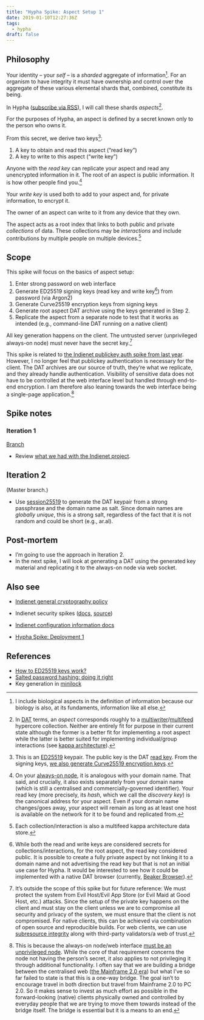 ```yaml
---
title: "Hypha Spike: Aspect Setup 1"
date: 2019-01-10T12:27:36Z
tags:
  - hypha
draft: false
---
```


## Philosophy

Your identity – your _self_ – is a _sharded_ aggregate of information[^1]. For an organism to have integrity it must have ownership and control over the aggregate of these various elemental shards that, combined, constitute its being.

In Hypha ([subscribe via RSS](/tags/hypha/index.xml)), I will call these shards _aspects_[^2].

For the purposes of Hypha, an aspect is defined by a secret known only to the person who owns it.

From this secret, we derive two keys[^3]:

  1. A key to obtain and read this aspect (“read key”)
  2. A key to write to this aspect (“write key”)

Anyone with the _read key_ can replicate your aspect and read any unencrypted information in it. The root of an aspect is public information. It is how other people find you.[^4]

Your _write key_ is used both to add to your aspect and, for private information, to encrypt it.

The owner of an aspect can write to it from any device that they own.

The aspect acts as a root index that links to both public and private _collections_ of data. These collections may be _interactions_ and include contributions by multiple people on multiple devices.[^5]

## Scope

This spike will focus on the basics of aspect setup:

1. Enter strong password on web interface
2. Generate ED25519 signing keys (read key and write key[^6]) from password (via Argon2)
3. Generate Curve25519 encryption keys from signing keys
4. Generate root aspect DAT archive using the keys generated in Step 2.
5. Replicate the aspect from a separate node to test that it works as intended (e.g., command-line DAT running on a native client)

All key generation happens on the client. The untrusted server (unprivileged always-on node) must never have the secret key.[^7]

This spike is related to [the Indienet publickey auth spike from last year](https://source.ind.ie/indienet/spikes/security/publickey-auth-feathers-nuxt-sockets). However, I no longer feel that publickey authentication is necessary for the client. The DAT archives are our source of truth, they’re what we replicate, and they already handle authentication. Visibility of sensitive data does not have to be controlled at the web interface level but handled through end-to-end encryption. I am therefore also leaning towards the web interface being a single-page application.[^8]

## Spike notes

### Iteration 1

  [Branch](https://source.ind.ie/hypha/spikes/aspect-setup-1/tree/iteration-1)

  * Review [what we had with the Indienet project](https://source.ind.ie/indienet/spikes/security/publickey-auth-feathers-nuxt-sockets).

## Iteration 2

  (Master branch.)

  * Use [session25519](https://github.com/jo/session25519) to generate the DAT keypair from a strong passphrase and the domain name as salt. Since domain names are _globally unique_, this is a strong salt, regardless of the fact that it is not random and could be short (e.g., ar.al).

## Post-mortem

  * I’m going to use the approach in Iteration 2.
  * In the next spike, I will look at generating a DAT using the generated key material and replicating it to the always-on node via web socket.

## Also see

  * [Indienet general cryptography policy](https://indienet.info/other/spikes/security/#general-cryptography-policy)

  * Indienet security spikes ([docs](https://indienet.info/other/spikes/security/), [source](https://source.ind.ie/indienet/spikes/security))

  * [Indienet configuration information docs](https://indienet.info/site/configuration/)

  * [Hypha Spike: Deployment 1](/2019/01/05/hypha-spike-deployment-1/)

## References

  * [How to ED25519 keys work?](https://blog.mozilla.org/warner/2011/11/29/ed25519-keys/)
  * [Salted password hashing: doing it right](https://crackstation.net/hashing-security.htm)
  * Key generation in [minilock](https://github.com/kaepora/miniLock)

[^1]: I include biological aspects in the definition of information because our biology is also, at its fundaments, information like all else.

[^2]: In [DAT](https://datproject.org) terms, an _aspect_ corresponds roughly to a [multiwriter](https://www.datprotocol.com/deps/0008-multiwriter/)/[multifeed](https://github.com/noffle/multifeed) hypercore collection. Neither are entirely fit for purpose in their current state although the former is a better fit for implementing a root aspect while the latter is better suited for implementing individual/group interactions (see [kappa architecture](https://ar.al/2018/12/15/kappa-architecture-workshop/)).

[^3]: This is an [ED25519](https://en.wikipedia.org/wiki/EdDSA) keypair. The public key is the DAT [read key](https://github.com/datprotocol/DEPs/pull/5#issuecomment-447495769). From the signing keys, [we also generate Curve25519 encryption keys](https://indienet.info/site/configuration/#life-cycle-and-uses).

[^4]: On your [always-on node](https://ar.al/2019/01/09/success-criteria-for-the-pc-2.0-era/), it is analogous with your domain name. That said, and crucially, it also exists separately from your domain name (which is still a centralised and commercially-governed identifier). Your read key (more precisely, its _hash_, which we call the _discovery key_) is the canonical address for your aspect. Even if your domain name changes/goes away, your aspect will remain as long as at least one host is available on the network for it to be found and replicated from.

[^5]: Each collection/interaction is also a multifeed kappa architecture data store.

[^6]: While both the read and write keys are considered secrets for collections/interactions, for the root aspect, the read key considered public. It is possible to create a fully private aspect by not linking it to a domain name and not advertising the read key but that is not an initial use case for Hypha. It would be interested to see how it could be implemented with a native DAT browser (currently, [Beaker Browser](https://beakerbrowser.com)).

[^7]: It’s outside the scope of this spike but for future reference: We must protect the system from Evil Host/Evil App Store (or Evil Maid at Good Host, etc.) attacks. Since the setup of the private key happens on the client and must stay on the client unless we are to compromise all security and privacy of the system, we must ensure that the client is not compromised. For native clients, this can be achieved via combination of open source and reproducible builds. For web clients, we can use [subresource integrity](https://developer.mozilla.org/en-US/docs/Web/Security/Subresource_Integrity) along with third-party validators/a web of trust.

[^8]: This is because the always-on node/web interface [must be an unprivileged node](https://ar.al/2019/01/09/success-criteria-for-the-pc-2.0-era/). While the core of that requirement concerns the node not having the person’s secret, it also applies to not privileging it through additional functionality. I often say that we are building a bridge between the centralised web ([the Mainframe 2.0 era](http://localhost:1313/2019/01/09/success-criteria-for-the-pc-2.0-era/#fn:1)) but what I’ve so far failed to state is that this is a one-way bridge. The goal isn’t to encourage travel in both direction but travel from Mainframe 2.0 to PC 2.0. So it makes sense to invest as much effort as possible in the forward-looking (native) clients physically owned and controlled by everyday people that we are trying to move them towards instead of the bridge itself. The bridge is essential but it is a means to an end.
